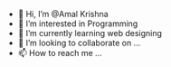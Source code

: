 - 👋 Hi, I’m @Amal Krishna
- 👀 I’m interested in Programming
- 🌱 I’m currently learning web designing
- 💞️ I’m looking to collaborate on ...
- 📫 How to reach me ...

<!---
amal152/amal152 is a ✨ special ✨ repository because its `README.md` (this file) appears on your GitHub profile.
You can click the Preview link to take a look at your changes.
--->
